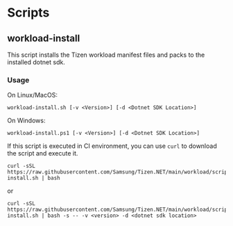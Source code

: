 # Scripts

## workload-install

This script installs the Tizen workload manifest files and packs to the installed dotnet sdk.

### Usage
On Linux/MacOS:
```
workload-install.sh [-v <Version>] [-d <Dotnet SDK Location>]
```

On Windows:
```
workload-install.ps1 [-v <Version>] [-d <Dotnet SDK Location>]
```

If this script is executed in CI environment, you can use `curl` to download the script and execute it.
```
curl -sSL https://raw.githubusercontent.com/Samsung/Tizen.NET/main/workload/scripts/workload-install.sh | bash
```
or
```
curl -sSL https://raw.githubusercontent.com/Samsung/Tizen.NET/main/workload/scripts/workload-install.sh | bash -s -- -v <version> -d <dotnet sdk location>
```
